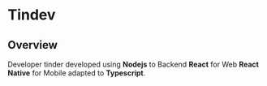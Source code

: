 # Tindev

## Overview

Developer tinder developed 
using **Nodejs** to Backend 
**React** for Web
**React Native** for Mobile
adapted to **Typescript**.
